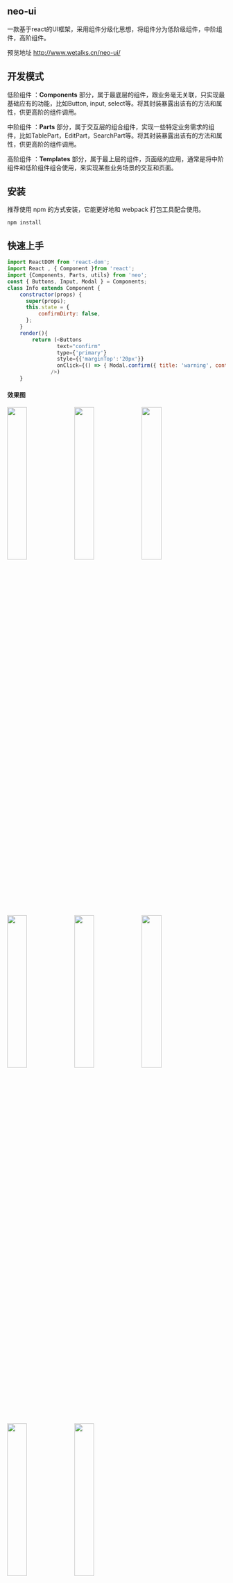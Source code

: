 ## neo-ui

一款基于react的UI框架，采用组件分级化思想，将组件分为低阶级组件，中阶组件，高阶组件。

预览地址 http://www.wetalks.cn/neo-ui/

## 开发模式

低阶组件 ：**Components** 部分，属于最底层的组件，跟业务毫无关联，只实现最基础应有的功能，比如Button, input, select等。将其封装暴露出该有的方法和属性，供更高阶的组件调用。

中阶组件 ：**Parts** 部分，属于交互层的组合组件，实现一些特定业务需求的组件，比如TablePart，EditPart，SearchPart等。将其封装暴露出该有的方法和属性，供更高阶的组件调用。

高阶组件 ：**Templates** 部分，属于最上层的组件，页面级的应用，通常是将中阶组件和低阶组件组合使用，来实现某些业务场景的交互和页面。

## 安装

推荐使用 npm 的方式安装，它能更好地和 webpack 打包工具配合使用。

```
npm install
```

## 快速上手

```javascript
import ReactDOM from 'react-dom';
import React , { Component }from 'react';
import {Components, Parts, utils} from 'neo';
const { Buttons, Input, Modal } = Components;
class Info extends Component {
    constructor(props) {
      super(props);
      this.state = {
          confirmDirty: false,
      };
    }
    render(){
        return (<Buttons
                text="confirm"
                type={'primary'}
                style={{'marginTop':'20px'}}
                onClick={() => { Modal.confirm({ title: 'warning', content: 'this is a warning', type: 'small' }, () => { alert('this is sure callback'); }, () => { alert('this is cancle callback'); }); }}
              />)
    }

```


#### 效果图

<div>
<img width='30%' src="http://plteva3wk.bkt.clouddn.com/WX20190103-102904@2x.png"/>
<img width='30%' src="http://plteva3wk.bkt.clouddn.com/WX20190103-102956@2x.png"/>
<img width='30%' src="http://plteva3wk.bkt.clouddn.com/WX20190103-103726@2x.png"/>
</div>

<div>
<img width='30%' src="http://plteva3wk.bkt.clouddn.com/WX20190103-103830@2x.png"/>
<img width='30%' src="http://plteva3wk.bkt.clouddn.com/WX20190103-103655@2x.png"/>
<img width='30%' src="http://plteva3wk.bkt.clouddn.com/WX20190103-103439@2x.png"/>
</div>


<div>
<img width='30%' src="http://plteva3wk.bkt.clouddn.com/WX20190103-103814@2x.png"/>
<img width='30%' src="http://plteva3wk.bkt.clouddn.com/WX20190103-104547@2x.png"/>
</div>

